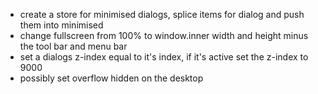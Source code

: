 - create a store for minimised dialogs, splice items for dialog and push them into
  minimised
- change fullscreen from 100% to window.inner width and height minus the tool bar and menu bar
- set a dialogs z-index equal to it's index, if it's active set the z-index to 9000
- possibly set overflow hidden on the desktop
